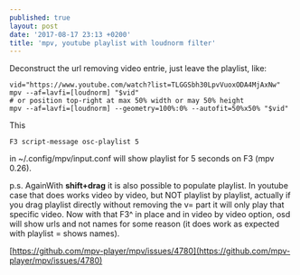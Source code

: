 ```yaml
---
published: true
layout: post
date: '2017-08-17 23:13 +0200'
title: 'mpv, youtube playlist with loudnorm filter'
---
```

Deconstruct the url removing video entrie, just leave the playlist, like:

    vid="https://www.youtube.com/watch?list=TLGGSbh30LpvVuoxODA4MjAxNw"
    mpv --af=lavfi=[loudnorm] "$vid"
    # or position top-right at max 50% width or may 50% height
    mpv --af=lavfi=[loudnorm] --geometry=100%:0% --autofit=50%x50% "$vid"
    
This

    F3 script-message osc-playlist 5
    
in ~/.config/mpv/input.conf will show playlist for 5 seconds on F3 (mpv 0.26).

p.s. AgainWith **shift+drag** it is also possible to populate playlist. In youtube case that does works video by video, but NOT playlist by playlist, actually if you drag playlist directly without removing the v= part it will only play that specific video. Now with that F3^ in place and in video by video option, osd will show urls and not names for some reason (it does work as expected with playlist = shows names).

[https://github.com/mpv-player/mpv/issues/4780](https://github.com/mpv-player/mpv/issues/4780)


